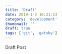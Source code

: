 ```yaml
---
title: 'Draft'
date: 2019-1-3 16:21:13
category: 'development'
thumbnail: ''
draft: true
tags: ['git', 'gatsby']
---
```


Draft Post

